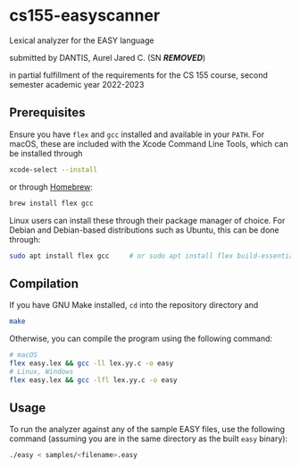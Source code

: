 # cs155-easyscanner

Lexical analyzer for the EASY language

submitted by DANTIS, Aurel Jared C. (SN ***REMOVED***)

in partial fulfillment of the requirements for the CS 155 course, second semester academic year 2022-2023

## Prerequisites

Ensure you have `flex` and `gcc` installed and available in your `PATH`. For macOS, these are included with the Xcode Command Line Tools, which can be installed through
    
```bash
xcode-select --install
```

or through [Homebrew](https://brew.sh):

```bash
brew install flex gcc
```

Linux users can install these through their package manager of choice. For Debian and Debian-based distributions such as Ubuntu, this can be done through:

```bash
sudo apt install flex gcc     # or sudo apt install flex build-essential
```

## Compilation

If you have GNU Make installed, `cd` into the repository directory and

```bash
make
```

Otherwise, you can compile the program using the following command:

```bash
# macOS
flex easy.lex && gcc -ll lex.yy.c -o easy
# Linux, Windows
flex easy.lex && gcc -lfl lex.yy.c -o easy
```

## Usage

To run the analyzer against any of the sample EASY files, use the following command (assuming you are in the same directory as the built `easy` binary):

```bash
./easy < samples/<filename>.easy
```
